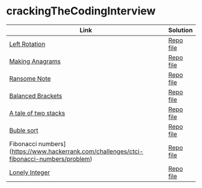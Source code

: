 # crackingTheCodingInterview

| Link | Solution |
|------|----------|
|[Left Rotation](https://www.hackerrank.com/challenges/ctci-array-left-rotation/problem)|[Repo file](https://github.com/Kontowicz/crackingTheCodingInterview/blob/master/src/LeftRotation.java)|
|[Making Anagrams](https://www.hackerrank.com/challenges/ctci-making-anagrams)|[Repo file](https://github.com/Kontowicz/crackingTheCodingInterview/blob/master/src/makingAnagrams.java)|
|[Ransome Note](https://www.hackerrank.com/challenges/ctci-ransom-note)|[Repo file](https://github.com/Kontowicz/crackingTheCodingInterview/blob/master/src/ransomeNote.java)|
|[Balanced Brackets](https://www.hackerrank.com/challenges/ctci-balanced-brackets/problem)|[Repo file](https://github.com/Kontowicz/crackingTheCodingInterview/blob/master/src/balancedBrackets.java)|
|[A tale of two stacks](https://www.hackerrank.com/challenges/ctci-queue-using-two-stacks/problem)|[Repo file](https://github.com/Kontowicz/crackingTheCodingInterview/blob/master/src/taleOfTwoStacks.java)|
|[Buble sort](https://www.hackerrank.com/challenges/ctci-bubble-sort/problem)|[Repo file](../master/src/bubleSort.java)|
|Fibonacci numbers](https://www.hackerrank.com/challenges/ctci-fibonacci-numbers/problem)|[Repo file](../master/src/fibonacci.java)|
|[Lonely Integer](https://www.hackerrank.com/challenges/ctci-lonely-integer/problem)|[Repo file](../master/src/lonelyInteger.java)|